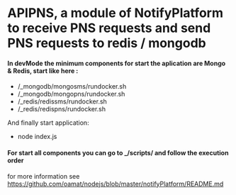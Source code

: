 # APIPNS, a module of NotifyPlatform to receive PNS requests and send PNS requests to redis / mongodb


#### In devMode the minimum components for start the aplication are Mongo & Redis, start like here :
- /_mongodb/mongosms/rundocker.sh 
- /_mongodb/mongopns/rundocker.sh 
- /_redis/redissms/rundocker.sh
- /_redis/redispns/rundocker.sh

And finally start application: 
- node index.js

#### For start all components you can go to _/scripts/ and follow the execution order
for more information see  https://github.com/oamat/nodejs/blob/master/notifyPlatform/README.md